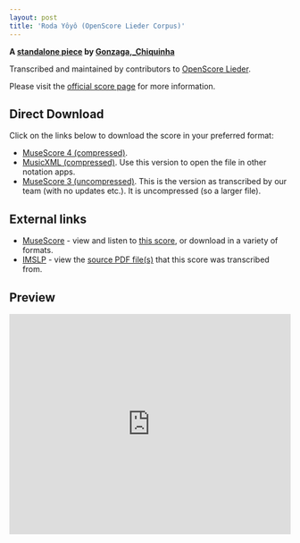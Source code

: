 ```yaml
---
layout: post
title: 'Roda Yôyô (OpenScore Lieder Corpus)'
---
```


__A [standalone piece](https://fourscoreandmore.org/openscore/lieder/Gonzaga,_Chiquinha/_/) by [Gonzaga,_Chiquinha](https://fourscoreandmore.org/openscore/lieder/Gonzaga,_Chiquinha)__

Transcribed and maintained by contributors to [OpenScore Lieder].

Please visit the [official score page] for more information.

[official score page]: https://musescore.com/openscore-lieder-corpus/scores/6611820
[OpenScore Lieder]: https://musescore.com/openscore-lieder-corpus

## Direct Download

Click on the links below to download the score in your preferred format:
- [MuseScore 4 (compressed)](https://fourscoreandmore.org/openscore/lieder/Gonzaga,_Chiquinha/_/Roda_Y%C3%B4y%C3%B4.mscz).
- [MusicXML (compressed)](https://fourscoreandmore.org/openscore/lieder/Gonzaga,_Chiquinha/_/Roda_Y%C3%B4y%C3%B4.mxl). Use this version to open the file in other notation apps.
- [MuseScore 3 (uncompressed)](https://raw.githubusercontent.com/OpenScore/Lieder/refs/heads/main/scores/Gonzaga,_Chiquinha/_/Roda_Y%C3%B4y%C3%B4/lc6611820.mscx). This is the version as transcribed by our team (with no updates etc.). It is uncompressed (so a larger file).

## External links

- [MuseScore] - view and listen to [this score][MuseScore], or download in a variety of formats.
- [IMSLP] - view the [source PDF file(s)][IMSLP] that this score was transcribed from.

[MuseScore]: https://musescore.com/score/6611820
[IMSLP]: https://imslp.org/wiki/Special:ReverseLookup/645007

## Preview

<iframe width="100%" height="394" src="https://musescore.com/openscore-lieder-corpus/scores/6611820/embed" frameborder="0" allowfullscreen allow="autoplay; fullscreen"></iframe>
